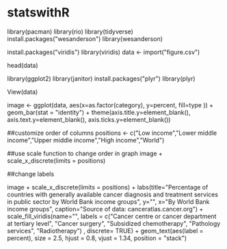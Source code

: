 # statswithR
library(pacman)
library(rio)
library(tidyverse)
install.packages("wesanderson")
library(wesanderson)

install.packages("viridis")
library(viridis)
data <- import("figure.csv")

head(data)

library(ggplot2)
library(janitor)
install.packages("plyr")
library(plyr)

View(data)


image <- ggplot(data, aes(x=as.factor(category), y=percent, fill=type )) + 
  geom_bar(stat = "identity") +
             theme(axis.title.y=element_blank(),
                           axis.text.y=element_blank(),
                           axis.ticks.y=element_blank())

##customize order of columns
positions <- c("Low income","Lower middle income","Upper middle income","High income","World")

##use scale function to change order in graph
image +
  scale_x_discrete(limits = positions)


##change labels

image +
  scale_x_discrete(limits = positions) +
  labs(title="Percentage of countries with generally available cancer diagnosis and 
treatment services in public sector by World Bank income groups", y="", x="By World Bank income groups", caption="Source of data: canceratlas.cancer.org") +
  scale_fill_viridis(name="", 
                     labels = c("Cancer centre or cancer 
department at tertiary level", 
                                "Cancer surgery", 
                                "Subsidized chemotherapy", 
                                "Pathology services", 
                                "Radiotherapy") , discrete= TRUE) +
  geom_text(aes(label = percent), size = 2.5, hjust = 0.8, vjust = 1.34, position =     "stack")

                       

